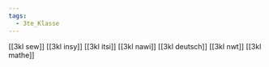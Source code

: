 ```yaml
---
tags:
  - 3te_Klasse
---
```

[[3kl sew]]
[[3kl insy]]
[[3kl itsi]]
[[3kl nawi]]
[[3kl deutsch]]
[[3kl nwt]]
[[3kl mathe]]
